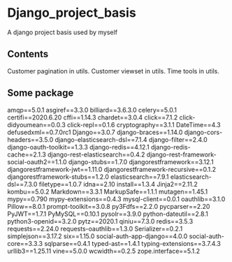 # Django_project_basis
A django project basis used by myself

## Contents
Customer pagination in utils.
Customer viewset in utils.
Time tools in utils.

## Some package
amqp==5.0.1
asgiref==3.3.0
billiard==3.6.3.0
celery==5.0.1
certifi==2020.6.20
cffi==1.14.3
chardet==3.0.4
click==7.1.2
click-didyoumean==0.0.3
click-repl==0.1.6
cryptography==3.1.1
DateTime==4.3
defusedxml==0.7.0rc1
Django==3.0.7
django-braces==1.14.0
django-cors-headers==3.5.0
django-elasticsearch-dsl==7.1.4
django-filter==2.4.0
django-oauth-toolkit==1.3.3
django-redis==4.12.1
django-redis-cache==2.1.3
django-rest-elasticsearch==0.4.2
django-rest-framework-social-oauth2==1.1.0
django-stubs==1.7.0
djangorestframework==3.12.1
djangorestframework-jwt==1.11.0
djangorestframework-recursive==0.1.2
djangorestframework-stubs==1.2.0
elasticsearch==7.9.1
elasticsearch-dsl==7.3.0
filetype==1.0.7
idna==2.10
install==1.3.4
Jinja2==2.11.2
kombu==5.0.2
Markdown==3.3.1
MarkupSafe==1.1.1
mutagen==1.45.1
mypy==0.790
mypy-extensions==0.4.3
mysql-client==0.0.1
oauthlib==3.1.0
Pillow==8.0.1
prompt-toolkit==3.0.8
py3Fdfs==2.2.0
pycparser==2.20
PyJWT==1.7.1
PyMySQL==0.10.1
pysolr==3.9.0
python-dateutil==2.8.1
python3-openid==3.2.0
pytz==2020.1
qiniu==7.3.0
redis==3.5.3
requests==2.24.0
requests-oauthlib==1.3.0
Serializer==0.2.1
simplejson==3.17.2
six==1.15.0
social-auth-app-django==4.0.0
social-auth-core==3.3.3
sqlparse==0.4.1
typed-ast==1.4.1
typing-extensions==3.7.4.3
urllib3==1.25.11
vine==5.0.0
wcwidth==0.2.5
zope.interface==5.1.2
